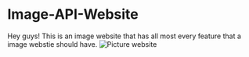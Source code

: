 # Image-API-Website
Hey guys! This is an image website that has all most every feature that a image webstie should have.
![Picture website](https://user-images.githubusercontent.com/76437357/227850927-dce4fdbf-f475-41fe-b552-babcbb4fcdc3.jpg)
